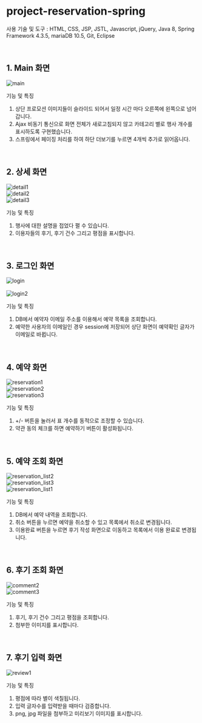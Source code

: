 # project-reservation-spring

사용 기술 및 도구 : HTML, CSS, JSP, JSTL, Javascript, jQuery, Java 8, Spring Framework 4.3.5, mariaDB 10.5, Git, Eclipse

<br>

## 1. Main 화면
![main](https://user-images.githubusercontent.com/19875940/106590008-02b45200-6590-11eb-844b-aa8a89bbeebd.PNG)

기능 및 특징
1. 상단 프로모션 이미지들이 슬라이드 되어서 일정 시간 마다 오른쪽에 왼쪽으로 넘어갑니다.
2. Ajax 비동기 통신으로 화면 전체가 새로고침되지 않고 카테고리 별로 행사 개수를 표시하도록 구현했습니다.
3. 스프링에서 페이징 처리를 하여 하단 더보기를 누르면 4개씩 추가로 읽어옵니다.

<br>

## 2. 상세 화면
![detail1](https://user-images.githubusercontent.com/19875940/106590606-a271e000-6590-11eb-86df-ce624795a14f.PNG)<br>
![detail2](https://user-images.githubusercontent.com/19875940/106590610-a3a30d00-6590-11eb-9216-45f9e550f496.PNG)<br>
![detail3](https://user-images.githubusercontent.com/19875940/106590613-a43ba380-6590-11eb-93f9-b07bc0e5898f.PNG)<br>

기능 및 특징
1. 행사에 대한 설명을 접었다 펼 수 있습니다.
2. 이용자들의 후기, 후기 건수 그리고 평점을 표시합니다.

<br>

## 3. 로그인 화면
![login](https://user-images.githubusercontent.com/19875940/106590818-dcdb7d00-6590-11eb-895b-ce180e39232d.PNG)<br>
<br>
![login2](https://user-images.githubusercontent.com/19875940/106590823-de0caa00-6590-11eb-9bdb-d1ead30bf158.PNG)<br>

기능 및 특징
1. DB에서 예약자 이메일 주소를 이용해서 예약 목록을 조회합니다.
2. 예약한 사용자의 이메일인 경우 session에 저장되어 상단 화면이 예약확인 글자가 이메일로 바뀝니다.

<br>

## 4. 예약 화면
![reservation1](https://user-images.githubusercontent.com/19875940/106590934-01cff000-6591-11eb-956f-2cf4908f4ddf.PNG)<br>
![reservation2](https://user-images.githubusercontent.com/19875940/106590941-03011d00-6591-11eb-8849-8464721fe2d9.PNG)<br>
![reservation3](https://user-images.githubusercontent.com/19875940/106590942-03011d00-6591-11eb-8acb-26db324351c0.PNG)<br>

기능 및 특징
1. +/- 버튼을 눌러서 표 개수를 동적으로 조정할 수 있습니다.
2. 약관 동의 체크를 하면 예약하기 버튼이 활성화됩니다.

<br>

## 5. 예약 조회 화면
![reservation_list2](https://user-images.githubusercontent.com/19875940/106591231-612e0000-6591-11eb-89bf-0fe7d01735fd.PNG)<br>
![reservation_list3](https://user-images.githubusercontent.com/19875940/106591234-61c69680-6591-11eb-9c69-da15fae20a52.PNG)<br>
![reservation_list1](https://user-images.githubusercontent.com/19875940/106591237-625f2d00-6591-11eb-8e95-ae20103772b5.PNG)<br>

기능 및 특징
1. DB에서 예약 내역을 조회합니다.
2. 취소 버튼을 누르면 예약을 취소할 수 있고 목록에서 취소로 변경됩니다.
3. 이용완료 버튼을 누르면 후기 작성 화면으로 이동하고 목록에서 이용 완료로 변경됩니다.

<br>

## 6. 후기 조회 화면
![comment2](https://user-images.githubusercontent.com/19875940/106597650-09e05d80-659a-11eb-9187-d667dc752c18.PNG)<br>
![comment3](https://user-images.githubusercontent.com/19875940/106597646-08af3080-659a-11eb-81f8-c8e54f6bca49.PNG)<br>

기능 및 특징
1. 후기, 후기 건수 그리고 평점을 조회합니다.
2. 첨부한 이미지를 표시합니다.

<br>

## 7. 후기 입력 화면
![review1](https://user-images.githubusercontent.com/19875940/106591412-9a667000-6591-11eb-90ec-50dbeb4b0c5b.PNG)<br>

기능 및 특징
1. 평점에 따라 별이 색칠됩니다.
2. 입력 글자수를 입력받을 때마다 검증합니다.
3. png, jpg 파일을 첨부하고 미리보기 이미지를 표시합니다.
